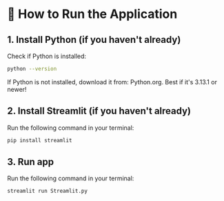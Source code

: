 # 🚀 How to Run the Application

## 1. Install Python (if you haven't already)
Check if Python is installed:
```bash
python --version
```
If Python is not installed, download it from: Python.org.
Best if it's 3.13.1 or newer!

## 2. Install Streamlit (if you haven't already)
Run the following command in your terminal:
```bash
pip install streamlit
```

## 3. Run app
Run the following command in your terminal:
```bash
streamlit run Streamlit.py
```
